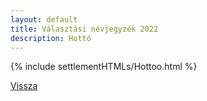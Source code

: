 ```yaml
---
layout: default
title: Választási névjegyzék 2022
description: Hottó
---
```


{% include settlementHTMLs/Hottoo.html %}

[Vissza](./)